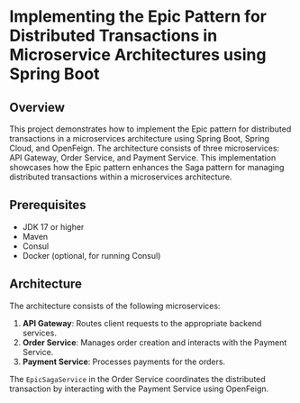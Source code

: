 # Implementing the Epic Pattern for Distributed Transactions in Microservice Architectures using Spring Boot

## Overview
This project demonstrates how to implement the Epic pattern for distributed transactions in a microservices architecture using Spring Boot, Spring Cloud, and OpenFeign. The architecture consists of three microservices: API Gateway, Order Service, and Payment Service. This implementation showcases how the Epic pattern enhances the Saga pattern for managing distributed transactions within a microservices architecture.

## Prerequisites
- JDK 17 or higher
- Maven
- Consul
- Docker (optional, for running Consul)

## Architecture
The architecture consists of the following microservices:
1. **API Gateway**: Routes client requests to the appropriate backend services.
2. **Order Service**: Manages order creation and interacts with the Payment Service.
3. **Payment Service**: Processes payments for the orders.

The `EpicSagaService` in the Order Service coordinates the distributed transaction by interacting with the Payment Service using OpenFeign.


